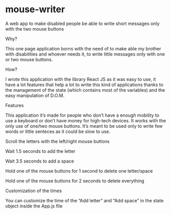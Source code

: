 # mouse-writer
A web app to make disabled people be able to write short messages only with the two mouse buttons

Why?

This one page application borns with the need of to make able my brother with disabilities and whoever needs it, to write little messages only with one or two mouse buttons.


How?

I wrote this application with the library React JS as it was easy to use, it have a lot features that help a lot to write this kind of applications thanks to the management of the state (which contains most of the variables) and the easy manipulation of D.O.M.


Features

This application it’s made for people who don’t have a enough mobility to use a keyboard or don’t have money for high-tech devices. It works with the only use of one/two mouse buttons. It’s meant to be used only to write few words or little senteces as it could be slow to use.

Scroll the letters with the left/right mouse buttons

Wait 1.5 seconds to add the letter

Wait 3.5 seconds to add a space

Hold one of the mouse buttons for 1 second to delete one letter/space

Hold one of the mouse buttons for 2 seconds to delete everything

Customization of the times

You can customize the time of the “Add letter” and “Add space” in the state object inside the App.js file
